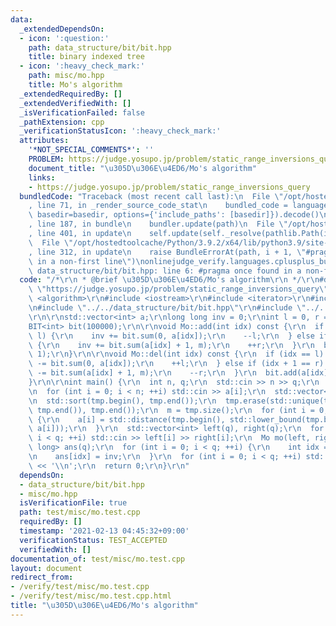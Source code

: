```yaml
---
data:
  _extendedDependsOn:
  - icon: ':question:'
    path: data_structure/bit/bit.hpp
    title: binary indexed tree
  - icon: ':heavy_check_mark:'
    path: misc/mo.hpp
    title: Mo's algorithm
  _extendedRequiredBy: []
  _extendedVerifiedWith: []
  _isVerificationFailed: false
  _pathExtension: cpp
  _verificationStatusIcon: ':heavy_check_mark:'
  attributes:
    '*NOT_SPECIAL_COMMENTS*': ''
    PROBLEM: https://judge.yosupo.jp/problem/static_range_inversions_query
    document_title: "\u305D\u306E\u4ED6/Mo's algorithm"
    links:
    - https://judge.yosupo.jp/problem/static_range_inversions_query
  bundledCode: "Traceback (most recent call last):\n  File \"/opt/hostedtoolcache/Python/3.9.2/x64/lib/python3.9/site-packages/onlinejudge_verify/documentation/build.py\"\
    , line 71, in _render_source_code_stat\n    bundled_code = language.bundle(stat.path,\
    \ basedir=basedir, options={'include_paths': [basedir]}).decode()\n  File \"/opt/hostedtoolcache/Python/3.9.2/x64/lib/python3.9/site-packages/onlinejudge_verify/languages/cplusplus.py\"\
    , line 187, in bundle\n    bundler.update(path)\n  File \"/opt/hostedtoolcache/Python/3.9.2/x64/lib/python3.9/site-packages/onlinejudge_verify/languages/cplusplus_bundle.py\"\
    , line 401, in update\n    self.update(self._resolve(pathlib.Path(included), included_from=path))\n\
    \  File \"/opt/hostedtoolcache/Python/3.9.2/x64/lib/python3.9/site-packages/onlinejudge_verify/languages/cplusplus_bundle.py\"\
    , line 312, in update\n    raise BundleErrorAt(path, i + 1, \"#pragma once found\
    \ in a non-first line\")\nonlinejudge_verify.languages.cplusplus_bundle.BundleErrorAt:\
    \ data_structure/bit/bit.hpp: line 6: #pragma once found in a non-first line\n"
  code: "/*\r\n * @brief \u305D\u306E\u4ED6/Mo's algorithm\r\n */\r\n#define PROBLEM\
    \ \"https://judge.yosupo.jp/problem/static_range_inversions_query\"\r\n\r\n#include\
    \ <algorithm>\r\n#include <iostream>\r\n#include <iterator>\r\n#include <vector>\r\
    \n#include \"../../data_structure/bit/bit.hpp\"\r\n#include \"../../misc/mo.hpp\"\
    \r\n\r\nstd::vector<int> a;\r\nlong long inv = 0;\r\nint l = 0, r = 0, m;\r\n\
    BIT<int> bit(100000);\r\n\r\nvoid Mo::add(int idx) const {\r\n  if (idx + 1 ==\
    \ l) {\r\n    inv += bit.sum(0, a[idx]);\r\n    --l;\r\n  } else if (idx == r)\
    \ {\r\n    inv += bit.sum(a[idx] + 1, m);\r\n    ++r;\r\n  }\r\n  bit.add(a[idx],\
    \ 1);\r\n}\r\n\r\nvoid Mo::del(int idx) const {\r\n  if (idx == l) {\r\n    inv\
    \ -= bit.sum(0, a[idx]);\r\n    ++l;\r\n  } else if (idx + 1 == r) {\r\n    inv\
    \ -= bit.sum(a[idx] + 1, m);\r\n    --r;\r\n  }\r\n  bit.add(a[idx], -1);\r\n\
    }\r\n\r\nint main() {\r\n  int n, q;\r\n  std::cin >> n >> q;\r\n  a.resize(n);\r\
    \n  for (int i = 0; i < n; ++i) std::cin >> a[i];\r\n  std::vector<int> tmp(a);\r\
    \n  std::sort(tmp.begin(), tmp.end());\r\n  tmp.erase(std::unique(tmp.begin(),\
    \ tmp.end()), tmp.end());\r\n  m = tmp.size();\r\n  for (int i = 0; i < n; ++i)\
    \ {\r\n    a[i] = std::distance(tmp.begin(), std::lower_bound(tmp.begin(), tmp.end(),\
    \ a[i]));\r\n  }\r\n  std::vector<int> left(q), right(q);\r\n  for (int i = 0;\
    \ i < q; ++i) std::cin >> left[i] >> right[i];\r\n  Mo mo(left, right);\r\n  std::vector<long\
    \ long> ans(q);\r\n  for (int i = 0; i < q; ++i) {\r\n    int idx = mo.process();\r\
    \n    ans[idx] = inv;\r\n  }\r\n  for (int i = 0; i < q; ++i) std::cout << ans[i]\
    \ << '\\n';\r\n  return 0;\r\n}\r\n"
  dependsOn:
  - data_structure/bit/bit.hpp
  - misc/mo.hpp
  isVerificationFile: true
  path: test/misc/mo.test.cpp
  requiredBy: []
  timestamp: '2021-02-13 04:45:32+09:00'
  verificationStatus: TEST_ACCEPTED
  verifiedWith: []
documentation_of: test/misc/mo.test.cpp
layout: document
redirect_from:
- /verify/test/misc/mo.test.cpp
- /verify/test/misc/mo.test.cpp.html
title: "\u305D\u306E\u4ED6/Mo's algorithm"
---
```

